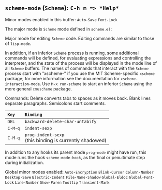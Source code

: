 ## `scheme-mode` (`Scheme`): `C-h m => *Help*`

Minor modes enabled in this buffer: `Auto-Save` `Font-Lock`

The major mode is `Scheme` mode defined in `scheme.el`:

Major mode for editing `Scheme` code.
Editing commands are similar to those of `lisp-mode`.

In addition, if an inferior `Scheme` process is running, some additional
commands will be defined, for evaluating expressions and controlling
the interpreter, and the state of the process will be displayed in the
mode line of all `Scheme` buffers.  The names of commands that interact
with the `Scheme` process start with "xscheme-" if you use the MIT
Scheme-specific `xscheme` package; for more information see the
documentation for `xscheme-interaction-mode`.  Use `M-x run-scheme` to
start an inferior `Scheme` using the more general `cmuscheme` package.

Commands:
Delete converts tabs to spaces as it moves back.
Blank lines separate paragraphs.  Semicolons start comments.

| `Key`   | `Binding` |
|:--------|:----------|
| `DEL`   | `backward-delete-char-untabify` |
| `C-M-q` | `indent-sexp` |
| `C-M-q` | `prog-indent-sexp` <br> (this binding is currently shadowed) |

In addition to any hooks its parent mode `prog-mode` might have run,
this mode runs the hook `scheme-mode-hook`, as the final or
penultimate step during initialization.

Global minor modes enabled: `Auto-Encryption` `Blink-Cursor` `Column-Number`
`Desktop-Save` `Electric-Indent` `File-Name-Shadow` `Global-Eldoc`
`Global-Font-Lock` `Line-Number` `Show-Paren` `Tooltip` `Transient-Mark`
